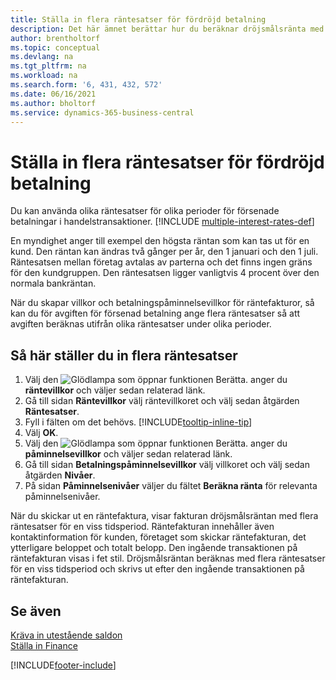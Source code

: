 ```yaml
---
title: Ställa in flera räntesatser för fördröjd betalning
description: Det här ämnet berättar hur du beräknar dröjsmålsränta med flera räntesatser för en särskild period.
author: brentholtorf
ms.topic: conceptual
ms.devlang: na
ms.tgt_pltfrm: na
ms.workload: na
ms.search.form: '6, 431, 432, 572'
ms.date: 06/16/2021
ms.author: bholtorf
ms.service: dynamics-365-business-central
---
```

# Ställa in flera räntesatser för fördröjd betalning

Du kan använda olika räntesatser för olika perioder för försenade betalningar i handelstransaktioner. [!INCLUDE [multiple-interest-rates-def](includes/multiple-interest-rates-def.md)]

En myndighet anger till exempel den högsta räntan som kan tas ut för en kund. Den räntan kan ändras två gånger per år, den 1 januari och den 1 juli. Räntesatsen mellan företag avtalas av parterna och det finns ingen gräns för den kundgruppen. Den räntesatsen ligger vanligtvis 4 procent över den normala bankräntan.

När du skapar villkor och betalningspåminnelsevillkor för räntefakturor, så kan du för avgiften för försenad betalning ange flera räntesatser så att avgiften beräknas utifrån olika räntesatser under olika perioder.  

## Så här ställer du in flera räntesatser

1. Välj den ![Glödlampa som öppnar funktionen Berätta.](media/ui-search/search_small.png "Berätta vad du vill göra") anger du **räntevillkor** och väljer sedan relaterad länk.  
2. Gå till sidan **Räntevillkor** välj räntevillkoret och välj sedan åtgärden **Räntesatser**.  
3. Fyll i fälten om det behövs. [!INCLUDE[tooltip-inline-tip](includes/tooltip-inline-tip_md.md)]
4. Välj **OK**.  
5. Välj den ![Glödlampa som öppnar funktionen Berätta.](media/ui-search/search_small.png "Berätta vad du vill göra") anger du **påminnelsevillkor** och väljer sedan relaterad länk.  
6. Gå till sidan **Betalningspåminnelsevillkor** välj villkoret och välj sedan åtgärden **Nivåer**.  
7. På sidan **Påminnelsenivåer** väljer du fältet **Beräkna ränta** för relevanta påminnelsenivåer.  

När du skickar ut en räntefaktura, visar fakturan dröjsmålsräntan med flera räntesatser för en viss tidsperiod. Räntefakturan innehåller även kontaktinformation för kunden, företaget som skickar räntefakturan, det ytterligare beloppet och totalt belopp. Den ingående transaktionen på räntefakturan visas i fet stil. Dröjsmålsräntan beräknas med flera räntesatser för en viss tidsperiod och skrivs ut efter den ingående transaktionen på räntefakturan.  

## Se även

[Kräva in utestående saldon](receivables-collect-outstanding-balances.md)  
[Ställa in Finance](finance-setup-finance.md)


[!INCLUDE[footer-include](includes/footer-banner.md)]
